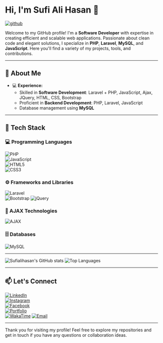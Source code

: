 # Hi, I'm Sufi Ali Hasan 👋
<a href="https://github.com/sufialihasan?tab=followers"><img src="https://camo.githubusercontent.com/b59e7dcf0ba1ab647af39ca5b7ded335a00ce8b45d8118116c9c400ae51ea59b/68747470733a2f2f696d672e736869656c64732e696f2f6769746875622f666f6c6c6f776572732f616c616e68616d6c6574743f6c6f676f3d676974687562267374796c653d706c6173746963" alt="github" data-canonical-src="https://img.shields.io/github/followers/alanhamlett?logo=github&amp;style=plastic" style="max-width: 100%;"></a>

Welcome to my GitHub profile! I'm a **Software Developer** with expertise in creating efficient and scalable web applications. Passionate about clean code and elegant solutions, I specialize in **PHP**, **Laravel**, **MySQL**, and **JavaScript**. Here you'll find a variety of my projects, tools, and contributions.

---

## 🚀 About Me

- 💻 **Experience:**
  - Skilled in **Software Development**: Laravel + PHP, JavaScript, Ajax, JQuery, HTML, CSS, Bootstrap
  - Proficient in **Backend Development**: PHP, Laravel, JavaScript
  - Database management using **MySQL**

---

## 🔨 Tech Stack

### 💻 Programming Languages
![PHP](https://img.shields.io/badge/-PHP-777BB4?style=for-the-badge&logo=php&logoColor=white)  
![JavaScript](https://img.shields.io/badge/-JavaScript-F7DF1E?style=for-the-badge&logo=javascript&logoColor=black)  
![HTML5](https://img.shields.io/badge/-HTML5-E34F26?style=for-the-badge&logo=html5&logoColor=white)  
![CSS3](https://img.shields.io/badge/-CSS3-1572B6?style=for-the-badge&logo=css3&logoColor=white)

### ⚙️ Frameworks and Libraries
![Laravel](https://img.shields.io/badge/-Laravel-FF2D20?style=for-the-badge&logo=laravel&logoColor=white)  
![Bootstrap](https://img.shields.io/badge/-Bootstrap-7952B3?style=for-the-badge&logo=bootstrap&logoColor=white)
![jQuery](https://img.shields.io/badge/-jQuery-0769AD?style=for-the-badge&logo=jquery&logoColor=white)

### 🔗 AJAX Technologies
![AJAX](https://img.shields.io/badge/-AJAX-FF9900?style=for-the-badge&logo=ajax&logoColor=white)

### 🗄️ Databases
![MySQL](https://img.shields.io/badge/-MySQL-4479A1?style=for-the-badge&logo=mysql&logoColor=white)

---

![Sufialihasan's GitHub stats](https://github-readme-stats.vercel.app/api?username=sufialihasan&show_icons=true&theme=radical)
![Top Languages](https://github-readme-stats.vercel.app/api/top-langs/?username=sufialihasan&layout=compact&theme=radical)

---

## 📫 Let's Connect

[![LinkedIn](https://img.shields.io/badge/-LinkedIn-0A66C2?style=for-the-badge&logo=linkedin&logoColor=white)](https://www.linkedin.com/in/sufialihasan)  
[![Instagram](https://img.shields.io/badge/-Instagram-E4405F?style=for-the-badge&logo=instagram&logoColor=white)](https://www.instagram.com/hasansiddiqui.786)  
[![Facebook](https://img.shields.io/badge/-Facebook-1877F2?style=for-the-badge&logo=facebook&logoColor=white)](https://www.facebook.com/hasansiddiqui7860)  
[![Portfolio](https://img.shields.io/badge/-Portfolio-000000?style=for-the-badge&logo=vercel&logoColor=white)](https://sufialihasan.in)  
[![WakaTime](https://img.shields.io/badge/-WakaTime-56347C?style=for-the-badge&logo=wakatime&logoColor=white)](https://wakatime.com/@sufialihasan)
[![Email](https://img.shields.io/badge/-Email-D14836?style=for-the-badge&logo=gmail&logoColor=white)](mailto:sufialihasan@example.com)  

---

Thank you for visiting my profile! Feel free to explore my repositories and get in touch if you have any questions or collaboration ideas.
